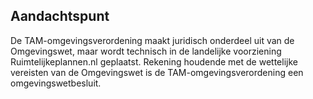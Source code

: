 ## Aandachtspunt

De TAM-omgevingsverordening maakt juridisch onderdeel uit van de Omgevingswet, maar wordt technisch in de landelijke voorziening Ruimtelijkeplannen.nl geplaatst. Rekening houdende met de wettelijke vereisten van de Omgevingswet is de TAM-omgevingsverordening een omgevingswetbesluit. 